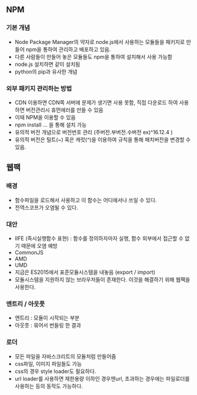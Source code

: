 
  

## NPM   

### 기본 개념  

* Node Package Manager의 약자로 node.js에서 사용하는 모듈들을 패키지로 만들어 npm을 통하여 관리하고 배포하고 있음.  
* 다른 사람들이 만들어 놓은 모듈들도 npm을 통하여 설치해서 사용 가능함  
* node.js 설치하면 같이 설치됨  
* python의 pip과 유사한 개념   

### 외부 패키지 관리하는 방법  

* CDN 이용하면 CDN쪽 서버에 문제가 생기면 사용 못함, 직접 다운로드 하여 사용하면 버전관리시 휴먼에러를 만들 수 있음 
* 이때 NPM을 이용할 수 있음  
* npm install ... 을 통해 설치 가능  
* 유의적 버전 개념으로 버전번호 관리 (주버전.부버전.수버전 ex)^16.12.4 ) 
* 유의적 버전은 틸트(~) 혹은 캐럿(^)을 이용하여 규칙을 통해 패치버전을 변경할 수 있음.  


## 웹팩  

### 배경  

* 함수파일을 로드해서 사용하고 이 함수는 어디에서나 쓰일 수 있다.  
* 전역스코프가 오염될 수 있다.

### 대안  

* IIFE (즉시실행함수 표현) : 함수를 정의하자마자 실행, 함수 외부에서 접근할 수 없기 때문에 오염 예방 
* CommonJS  
* AMD  
* UMD  
* 지금은 ES2015에서 표준모듈시스템을 내놓음 (export / import)  
* 모듈시스템을 지원하지 않는 브라우저들이 존재한다. 이것을 해결하기 위해 웹팩을 사용한다.  

### 엔트리 / 아웃풋  

* 엔트리 : 모듈이 시작되는 부분  
* 아웃풋 : 묶어서 번들링 한 결과  

### 로더  

* 모든 파일을 자바스크리트의 모듈처럼 만들어줌  
* css파일, 이미지 파일들도 가능 
* css의 경우 style loader도 필요하다.
* url loader를 사용하면 제한용량 이하인 경우엔url, 초과하는 경우에는 파일로더를 사용하는 등의 동작도 가능하다.  


   



